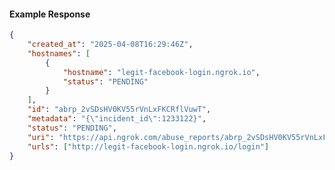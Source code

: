<!-- Code generated for API Clients. DO NOT EDIT. -->

#### Example Response

```json
{
	"created_at": "2025-04-08T16:29:46Z",
	"hostnames": [
		{
			"hostname": "legit-facebook-login.ngrok.io",
			"status": "PENDING"
		}
	],
	"id": "abrp_2vSDsHV0KV55rVnLxFKCRflVuwT",
	"metadata": "{\"incident_id\":1233122}",
	"status": "PENDING",
	"uri": "https://api.ngrok.com/abuse_reports/abrp_2vSDsHV0KV55rVnLxFKCRflVuwT",
	"urls": ["http://legit-facebook-login.ngrok.io/login"]
}
```
